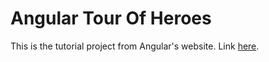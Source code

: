 # Angular Tour Of Heroes

This is the tutorial project from Angular's website. Link [here](https://angular.io/tutorial).
